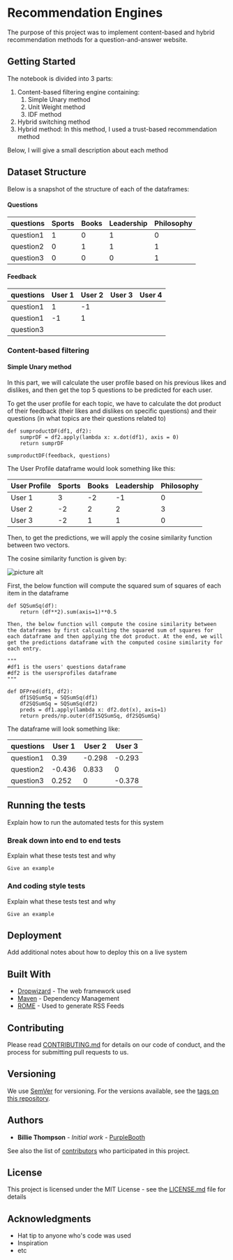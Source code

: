 # Recommendation Engines

The purpose of this project was to implement content-based and hybrid recommendation methods for a question-and-answer website.

## Getting Started

The notebook is divided into 3 parts: 

1. Content-based filtering engine containing: 
	1. Simple Unary method
	2. Unit Weight method
	3. IDF method
2. Hybrid switching method
3. Hybrid method:
In this method, I used a trust-based recommendation method

Below, I will give a small description about each method

## Dataset Structure
Below is a snapshot of the structure of each of the dataframes:

#### Questions

questions	    |	Sports	        |	Books	        |	Leadership		|	Philosophy
-------------	|	-------------	|	-------------	|	-------------	|	-------------
question1	    |	1	            |	0	            |	1				|	0
question2	    |	0	            |	1				|	1				|	1
question3	    |	0	            |	0				|	0				|	1

#### Feedback
		
questions	    |	User 1			|	User 2			|	User 3			|	User 4
-------------	|	-------------	|	-------------	|	-------------	|	-------------
question1		|	1				|	-1				|					|	
question1		|	-1				|	1				|					|	
question3		|					|					|					|	

### Content-based filtering 
#### Simple Unary method

In this part, we will calculate the user profile based on his previous likes and dislikes, and then get the top 5 questions to be predicted for each user. 

To get the user profile for each topic, we have to calculate the dot product of their feedback (their likes and dislikes on specific questions) and their questions (in what topics are their questions related to)

```
def sumproductDF(df1, df2):
    sumprDF = df2.apply(lambda x: x.dot(df1), axis = 0)
    return sumprDF

sumproductDF(feedback, questions)
```

The User Profile dataframe would look something like this:

User Profile	|	Sports			|	Books			|	Leadership		|	Philosophy
-------------	|	-------------	|	-------------	|	-------------	|	-------------
User 1			|	3				|	-2				|	-1				|	0
User 2			|	-2				|	2				|	2				|	3
User 3			|	-2				|	1				|	1				|	0

Then, to get the predictions, we will apply the cosine similarity function between two vectors.

The cosine similarity function is given by: 

![picture alt](https://alexn.org/assets/img/cosine-similarity-34eaf5ab.png)

First, the below function will compute the squared sum of squares of each item in the dataframe
```
def SQSumSq(df):
    return (df**2).sum(axis=1)**0.5
```

```
Then, the below function will compute the cosine similarity between the dataframes by first calcualting the squared sum of squares for each dataframe and then applying the dot product. At the end, we will get the predictions dataframe with the computed cosine similarity for each entry. 

"""
#df1 is the users' questions dataframe
#df2 is the usersprofiles dataframe
"""

def DFPred(df1, df2):
    df1SQSumSq = SQSumSq(df1)
    df2SQSumSq = SQSumSq(df2)
    preds = df1.apply(lambda x: df2.dot(x), axis=1)
    return preds/np.outer(df1SQSumSq, df2SQSumSq)
```

The dataframe will look something like:

questions		|	User 1			|	User 2			|	User 3
-------------	|	-------------	|	-------------	|	-------------
question1		|	0.39			|	-0.298			|	-0.293
question2		|	-0.436			|	0.833			|	0
question3		|	0.252			|	0				|	-0.378


## Running the tests

Explain how to run the automated tests for this system

### Break down into end to end tests

Explain what these tests test and why

```
Give an example
```

### And coding style tests

Explain what these tests test and why

```
Give an example
```

## Deployment

Add additional notes about how to deploy this on a live system

## Built With

* [Dropwizard](http://www.dropwizard.io/1.0.2/docs/) - The web framework used
* [Maven](https://maven.apache.org/) - Dependency Management
* [ROME](https://rometools.github.io/rome/) - Used to generate RSS Feeds

## Contributing

Please read [CONTRIBUTING.md](https://gist.github.com/PurpleBooth/b24679402957c63ec426) for details on our code of conduct, and the process for submitting pull requests to us.

## Versioning

We use [SemVer](http://semver.org/) for versioning. For the versions available, see the [tags on this repository](https://github.com/your/project/tags). 

## Authors

* **Billie Thompson** - *Initial work* - [PurpleBooth](https://github.com/PurpleBooth)

See also the list of [contributors](https://github.com/your/project/contributors) who participated in this project.

## License

This project is licensed under the MIT License - see the [LICENSE.md](LICENSE.md) file for details

## Acknowledgments

* Hat tip to anyone who's code was used
* Inspiration
* etc

